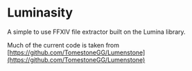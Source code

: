 # Luminasity
A simple to use FFXIV file extractor built on the Lumina library.

Much of the current code is taken from [https://github.com/TomestoneGG/Lumenstone](https://github.com/TomestoneGG/Lumenstone)